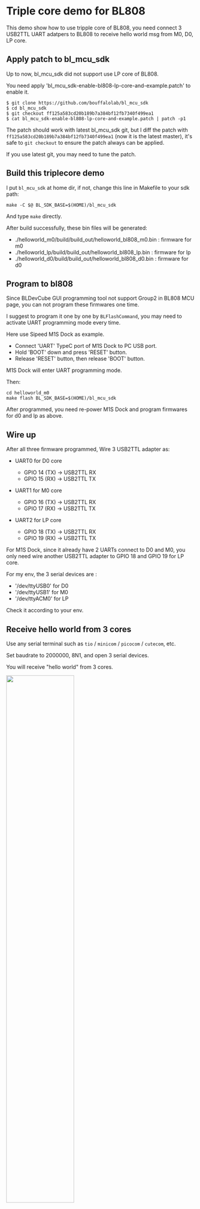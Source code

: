 # Triple core demo for BL808

This demo show how to use tripple core of BL808, you need connect 3 USB2TTL UART
adatpers to BL808 to receive hello world msg from M0, D0, LP core.

## Apply patch to bl_mcu_sdk

Up to now, bl_mcu_sdk did not support use LP core of BL808.

You need apply 'bl_mcu_sdk-enable-bl808-lp-core-and-example.patch' to enable it.

```
$ git clone https://github.com/bouffalolab/bl_mcu_sdk
$ cd bl_mcu_sdk
$ git checkout ff125a583cd20b189b7a384bf12fb7340f499ea1
$ cat bl_mcu_sdk-enable-bl808-lp-core-and-example.patch | patch -p1
```

The patch should work with latest bl_mcu_sdk git, but I diff the patch with `ff125a583cd20b189b7a384bf12fb7340f499ea1` (now it is the latest master), it's safe to `git checkout` to ensure the patch always can be applied.

If you use latest git, you may need to tune the patch.

## Build this triplecore demo

I put `bl_mcu_sdk` at home dir, if not, change this line in Makefile to your sdk path:
```
make -C $@ BL_SDK_BASE=$(HOME)/bl_mcu_sdk
```

And type `make` directly.

After build successfully, these bin files will be generated:

- ./helloworld_m0/build/build_out/helloworld_bl808_m0.bin : firmware for m0
- ./helloworld_lp/build/build_out/helloworld_bl808_lp.bin : firmware for lp
- ./helloworld_d0/build/build_out/helloworld_bl808_d0.bin : firmware for d0

## Program to bl808

Since BLDevCube GUI programming tool not support Group2 in BL808 MCU page, you can not 
program these firmwares one time.

I suggest to program it one by one by `BLFlashCommand`, you may need to activate UART programming mode every time.

Here use Sipeed M1S Dock as example.

- Connect 'UART' TypeC port of M1S Dock to PC USB port.
- Hold 'BOOT' down and press 'RESET' button.
- Release 'RESET' button, then release 'BOOT' button.

M1S Dock will enter UART programming mode.

Then:
```
cd helloworld_m0
make flash BL_SDK_BASE=$(HOME)/bl_mcu_sdk
```

After programmed, you need re-power M1S Dock and program firmwares for d0 and lp as above.


## Wire up 

After all three firmware programmed, Wire 3 USB2TTL adapter as:

- UART0 for D0 core
  + GPIO 14 (TX) -> USB2TTL RX
  + GPIO 15 (RX) -> USB2TTL TX

- UART1 for M0 core
  + GPIO 16 (TX) -> USB2TTL RX
  + GPIO 17 (RX) -> USB2TTL TX

- UART2 for LP core
  + GPIO 18 (TX) -> USB2TTL RX
  + GPIO 19 (RX) -> USB2TTL TX

For M1S Dock, since it already have 2 UARTs connect to D0 and M0, you only need wire 
another USB2TTL adapter to GPIO 18 and GPIO 19 for LP core.

For my env, the 3 serial devices are : 
- '/dev/ttyUSB0' for D0
- '/dev/ttyUSB1' for M0
- '/dev/ttyACM0' for LP

Check it according to your env.

## Receive hello world from 3 cores

Use any serial terminal such as `tio` / `minicom` / `picocom` / `cutecom`, etc.

Set baudrate to 2000000, 8N1, and open 3 serial devices.

You will receive "hello world" from 3 cores.

<img src="https://raw.githubusercontent.com/cjacker/opensource-toolchain-bouffalo-lab/main/triplecore_bl808/screenshot.png" width="60%" />

## More

- GPIO 18 (TX) and GPIO 19 (RX) for LP core UART is defined in bsp/board/bl808dk/board.c
- LP core is boot by M0 core, and boot from 0x58020000, FW addr set to 0x20000 in `helloworld_lp/flash_prog_cfg.ini` for `BLFlashCommand`

